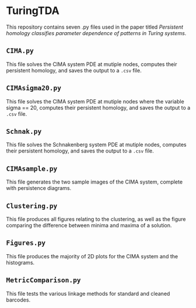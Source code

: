 # TuringTDA
This repository contains seven .py files used in the paper titled _Persistent homology classifies parameter dependence of patterns in Turing systems_.

## `CIMA.py`
This file solves the CIMA system PDE at mutiple nodes, computes their persistent homology, and saves the output to a `.csv` file.

## `CIMAsigma20.py`
This file solves the CIMA system PDE at mutiple nodes where the variable sigma == 20, computes their persistent homology, and saves the output to a `.csv` file.

## `Schnak.py`
This file solves the Schnakenberg system PDE at mutiple nodes, computes their persistent homology, and saves the output to a `.csv` file.

## `CIMAsample.py`
This file generates the two sample images of the CIMA system, complete with persistence diagrams.

## `Clustering.py`
This file produces all figures relating to the clustering, as well as the figure comparing the difference between minima and maxima of a solution.

## `Figures.py`
This file produces the majority of 2D plots for the CIMA system and the histograms.

## `MetricComparison.py`
This file tests the various linkage methods for standard and cleaned barcodes.
